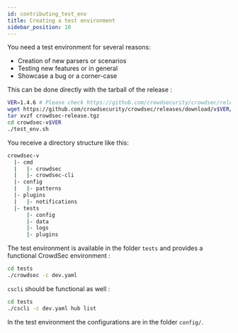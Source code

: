 ```yaml
---
id: contributing_test_env
title: Creating a test environment
sidebar_position: 10
---
```


You need a test environment for several reasons:

- Creation of new parsers or scenarios
- Testing new features or in general
- Showcase a bug or a corner-case

This can be done directly with the tarball of the release :

```bash
VER=1.4.6 # Please check https://github.com/crowdsecurity/crowdsec/releases/latest for latest version
wget https://github.com/crowdsecurity/crowdsec/releases/download/v$VER/crowdsec-release.tgz
tar xvzf crowdsec-release.tgz
cd crowdsec-v$VER
./test_env.sh
```

You receive a directory structure like this:

```bash
crowdsec-v
  |- cmd
  |   |- crowdsec
  |   |- crowdsec-cli
  |- config
  |   |- patterns
  |- plugins
  |   |- notifications
  |- tests
      |- config
      |- data
      |- logs
      |- plugins
```

The test environment is available in the folder `tests` and provides a functional CrowdSec environment :

```bash
cd tests
./crowdsec -c dev.yaml
```

`cscli` should be functional as well :

```bash
cd tests
./cscli -c dev.yaml hub list
```

In the test environment the configurations are in the folder `config/`.
